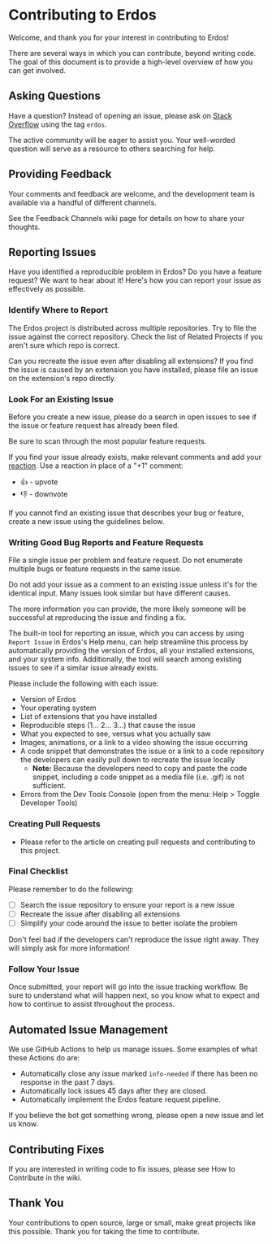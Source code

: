 # Contributing to Erdos

Welcome, and thank you for your interest in contributing to Erdos!

There are several ways in which you can contribute, beyond writing code. The goal of this document is to provide a high-level overview of how you can get involved.

## Asking Questions


Have a question? Instead of opening an issue, please ask on [Stack Overflow](https://stackoverflow.com/questions/tagged/erdos) using the tag `erdos`.

The active community will be eager to assist you. Your well-worded question will serve as a resource to others searching for help.

## Providing Feedback

Your comments and feedback are welcome, and the development team is available via a handful of different channels.

See the Feedback Channels wiki page for details on how to share your thoughts.

## Reporting Issues

Have you identified a reproducible problem in Erdos? Do you have a feature request? We want to hear about it! Here's how you can report your issue as effectively as possible.

### Identify Where to Report

The Erdos project is distributed across multiple repositories. Try to file the issue against the correct repository. Check the list of Related Projects if you aren't sure which repo is correct.

Can you recreate the issue even after disabling all extensions? If you find the issue is caused by an extension you have installed, please file an issue on the extension's repo directly.

### Look For an Existing Issue

Before you create a new issue, please do a search in open issues to see if the issue or feature request has already been filed.

Be sure to scan through the most popular feature requests.

If you find your issue already exists, make relevant comments and add your [reaction](https://github.com/blog/2119-add-reactions-to-pull-requests-issues-and-comments). Use a reaction in place of a "+1" comment:

* 👍 - upvote
* 👎 - downvote

If you cannot find an existing issue that describes your bug or feature, create a new issue using the guidelines below.

### Writing Good Bug Reports and Feature Requests

File a single issue per problem and feature request. Do not enumerate multiple bugs or feature requests in the same issue.

Do not add your issue as a comment to an existing issue unless it's for the identical input. Many issues look similar but have different causes.

The more information you can provide, the more likely someone will be successful at reproducing the issue and finding a fix.

The built-in tool for reporting an issue, which you can access by using `Report Issue` in Erdos's Help menu, can help streamline this process by automatically providing the version of Erdos, all your installed extensions, and your system info. Additionally, the tool will search among existing issues to see if a similar issue already exists.

Please include the following with each issue:

* Version of Erdos
* Your operating system
* List of extensions that you have installed
* Reproducible steps (1... 2... 3...) that cause the issue
* What you expected to see, versus what you actually saw
* Images, animations, or a link to a video showing the issue occurring
* A code snippet that demonstrates the issue or a link to a code repository the developers can easily pull down to recreate the issue locally
  * **Note:** Because the developers need to copy and paste the code snippet, including a code snippet as a media file (i.e. .gif) is not sufficient.
* Errors from the Dev Tools Console (open from the menu: Help > Toggle Developer Tools)

### Creating Pull Requests

* Please refer to the article on creating pull requests and contributing to this project.

### Final Checklist

Please remember to do the following:

* [ ] Search the issue repository to ensure your report is a new issue
* [ ] Recreate the issue after disabling all extensions
* [ ] Simplify your code around the issue to better isolate the problem

Don't feel bad if the developers can't reproduce the issue right away. They will simply ask for more information!

### Follow Your Issue

Once submitted, your report will go into the issue tracking workflow. Be sure to understand what will happen next, so you know what to expect and how to continue to assist throughout the process.

## Automated Issue Management

We use GitHub Actions to help us manage issues. Some examples of what these Actions do are:

* Automatically close any issue marked `info-needed` if there has been no response in the past 7 days.
* Automatically lock issues 45 days after they are closed.
* Automatically implement the Erdos feature request pipeline.

If you believe the bot got something wrong, please open a new issue and let us know.

## Contributing Fixes

If you are interested in writing code to fix issues, please see How to Contribute in the wiki.

## Thank You

Your contributions to open source, large or small, make great projects like this possible. Thank you for taking the time to contribute.
